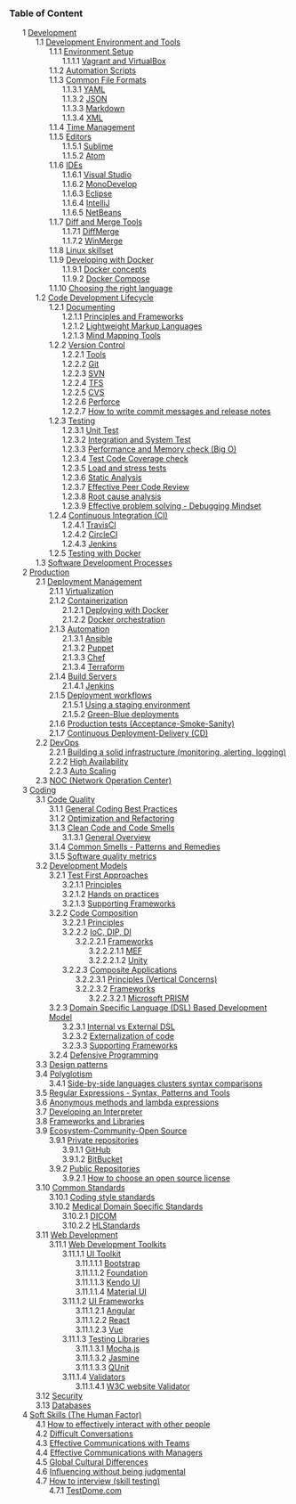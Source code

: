 <style>ul { list-style-type: none; }</style>

### Table of Content

- 1 [Development](./Development)
    - 1.1 [Development Environment and Tools](./Development/Development%20Environment%20and%20Tools)
        - 1.1.1 [Environment Setup](./Development/Development%20Environment%20and%20Tools/Environment%20Setup)
            - 1.1.1.1 [Vagrant and VirtualBox](./Development/Development%20Environment%20and%20Tools/Environment%20Setup/Vagrant%20and%20VirtualBox)
        - 1.1.2 [Automation Scripts](./Development/Development%20Environment%20and%20Tools/Automation%20Scripts)
        - 1.1.3 [Common File Formats](./Development/Development%20Environment%20and%20Tools/Common%20File%20Formats)
            - 1.1.3.1 [YAML](./Development/Development%20Environment%20and%20Tools/Common%20File%20Formats/YAML)
            - 1.1.3.2 [JSON](./Development/Development%20Environment%20and%20Tools/Common%20File%20Formats/JSON)
            - 1.1.3.3 [Markdown](./Development/Development%20Environment%20and%20Tools/Common%20File%20Formats/Markdown)
            - 1.1.3.4 [XML](./Development/Development%20Environment%20and%20Tools/Common%20File%20Formats/XML)
        - 1.1.4 [Time Management](./Development/Development%20Environment%20and%20Tools/Time%20Management)
        - 1.1.5 [Editors](./Development/Development%20Environment%20and%20Tools/Editors)
            - 1.1.5.1 [Sublime](./Development/Development%20Environment%20and%20Tools/Editors/Sublime)
            - 1.1.5.2 [Atom](./Development/Development%20Environment%20and%20Tools/Editors/Atom)
        - 1.1.6 [IDEs](./Development/Development%20Environment%20and%20Tools/IDEs)
            - 1.1.6.1 [Visual Studio](./Development/Development%20Environment%20and%20Tools/IDEs/Visual%20Studio)
            - 1.1.6.2 [MonoDevelop](./Development/Development%20Environment%20and%20Tools/IDEs/MonoDevelop)
            - 1.1.6.3 [Eclipse](./Development/Development%20Environment%20and%20Tools/IDEs/Eclipse)
            - 1.1.6.4 [IntelliJ](./Development/Development%20Environment%20and%20Tools/IDEs/IntelliJ)
            - 1.1.6.5 [NetBeans](./Development/Development%20Environment%20and%20Tools/IDEs/NetBeans)
        - 1.1.7 [Diff and Merge Tools](./Development/Development%20Environment%20and%20Tools/Diff%20and%20Merge%20Tools)
            - 1.1.7.1 [DiffMerge](./Development/Development%20Environment%20and%20Tools/Diff%20and%20Merge%20Tools/DiffMerge)
            - 1.1.7.2 [WinMerge](./Development/Development%20Environment%20and%20Tools/Diff%20and%20Merge%20Tools/WinMerge)
        - 1.1.8 [Linux skillset](./Development/Development%20Environment%20and%20Tools/Linux%20skillset)
        - 1.1.9 [Developing with Docker](./Development/Development%20Environment%20and%20Tools/Developing%20with%20Docker)
            - 1.1.9.1 [Docker concepts](./Development/Development%20Environment%20and%20Tools/Developing%20with%20Docker/Docker%20concepts)
            - 1.1.9.2 [Docker Compose](./Development/Development%20Environment%20and%20Tools/Developing%20with%20Docker/Docker%20Compose)
        - 1.1.10 [Choosing the right language](./Development/Development%20Environment%20and%20Tools/Choosing%20the%20right%20language)
    - 1.2 [Code Development Lifecycle](./Development/Code%20Development%20Lifecycle)
        - 1.2.1 [Documenting](./Development/Code%20Development%20Lifecycle/Documenting)
            - 1.2.1.1 [Principles and Frameworks](./Development/Code%20Development%20Lifecycle/Documenting/Principles%20and%20Frameworks)
            - 1.2.1.2 [Lightweight Markup Languages](./Development/Code%20Development%20Lifecycle/Documenting/Lightweight%20Markup%20Languages)
            - 1.2.1.3 [Mind Mapping Tools](./Development/Code%20Development%20Lifecycle/Documenting/Mind%20Mapping%20Tools)
        - 1.2.2 [Version Control](./Development/Code%20Development%20Lifecycle/Version%20Control)
            - 1.2.2.1 [Tools](./Development/Code%20Development%20Lifecycle/Version%20Control/Tools)
            - 1.2.2.2 [Git](./Development/Code%20Development%20Lifecycle/Version%20Control/Git)
            - 1.2.2.3 [SVN](./Development/Code%20Development%20Lifecycle/Version%20Control/SVN)
            - 1.2.2.4 [TFS](./Development/Code%20Development%20Lifecycle/Version%20Control/TFS)
            - 1.2.2.5 [CVS](./Development/Code%20Development%20Lifecycle/Version%20Control/CVS)
            - 1.2.2.6 [Perforce](./Development/Code%20Development%20Lifecycle/Version%20Control/Perforce)
            - 1.2.2.7 [How to write commit messages and release notes](./Development/Code%20Development%20Lifecycle/Version%20Control/How%20to%20write%20commit%20messages%20and%20release%20notes)
        - 1.2.3 [Testing](./Development/Code%20Development%20Lifecycle/Testing)
            - 1.2.3.1 [Unit Test](./Development/Code%20Development%20Lifecycle/Testing/Unit%20Test)
            - 1.2.3.2 [Integration and System Test](./Development/Code%20Development%20Lifecycle/Testing/Integration%20and%20System%20Test)
            - 1.2.3.3 [Performance and Memory check (Big O)](./Development/Code%20Development%20Lifecycle/Testing/Performance%20and%20Memory%20check%20%28Big%20O%29)
            - 1.2.3.4 [Test Code Coverage check](./Development/Code%20Development%20Lifecycle/Testing/Test%20Code%20Coverage%20check)
            - 1.2.3.5 [Load and stress tests](./Development/Code%20Development%20Lifecycle/Testing/Load%20and%20stress%20tests)
            - 1.2.3.6 [Static Analysis](./Development/Code%20Development%20Lifecycle/Testing/Static%20Analysis)
            - 1.2.3.7 [Effective Peer Code Review](./Development/Code%20Development%20Lifecycle/Testing/Effective%20Peer%20Code%20Review)
            - 1.2.3.8 [Root cause analysis](./Development/Code%20Development%20Lifecycle/Testing/Root%20cause%20analysis)
            - 1.2.3.9 [Effective problem solving - Debugging Mindset](./Development/Code%20Development%20Lifecycle/Testing/Effective%20problem%20solving%20-%20Debugging%20Mindset)
        - 1.2.4 [Continuous Integration (CI)](./Development/Code%20Development%20Lifecycle/Continuous%20Integration%20%28CI%29)
            - 1.2.4.1 [TravisCI](./Development/Code%20Development%20Lifecycle/Continuous%20Integration%20%28CI%29/TravisCI)
            - 1.2.4.2 [CircleCI](./Development/Code%20Development%20Lifecycle/Continuous%20Integration%20%28CI%29/CircleCI)
            - 1.2.4.3 [Jenkins](./Development/Code%20Development%20Lifecycle/Continuous%20Integration%20%28CI%29/Jenkins)
        - 1.2.5 [Testing with Docker](./Development/Code%20Development%20Lifecycle/Testing%20with%20Docker)
    - 1.3 [Software Development Processes](./Development/Software%20Development%20Processes)
- 2 [Production](./Production)
    - 2.1 [Deployment Management](./Production/Deployment%20Management)
        - 2.1.1 [Virtualization](./Production/Deployment%20Management/Virtualization)
        - 2.1.2 [Containerization](./Production/Deployment%20Management/Containerization)
            - 2.1.2.1 [Deploying with Docker](./Production/Deployment%20Management/Containerization/Deploying%20with%20Docker)
            - 2.1.2.2 [Docker orchestration](./Production/Deployment%20Management/Containerization/Docker%20orchestration)
        - 2.1.3 [Automation](./Production/Deployment%20Management/Automation)
            - 2.1.3.1 [Ansible](./Production/Deployment%20Management/Automation/Ansible)
            - 2.1.3.2 [Puppet](./Production/Deployment%20Management/Automation/Puppet)
            - 2.1.3.3 [Chef](./Production/Deployment%20Management/Automation/Chef)
            - 2.1.3.4 [Terraform](./Production/Deployment%20Management/Automation/Terraform)
        - 2.1.4 [Build Servers](./Production/Deployment%20Management/Build%20Servers)
            - 2.1.4.1 [Jenkins](./Production/Deployment%20Management/Build%20Servers/Jenkins)
        - 2.1.5 [Deployment workflows](./Production/Deployment%20Management/Deployment%20workflows)
            - 2.1.5.1 [Using a staging environment](./Production/Deployment%20Management/Deployment%20workflows/Using%20a%20staging%20environment)
            - 2.1.5.2 [Green-Blue deployments](./Production/Deployment%20Management/Deployment%20workflows/Green-Blue%20deployments)
        - 2.1.6 [Production tests (Acceptance-Smoke-Sanity)](./Production/Deployment%20Management/Production%20tests%20%28Acceptance-Smoke-Sanity%29)
        - 2.1.7 [Continuous Deployment-Delivery (CD)](./Production/Deployment%20Management/Continuous%20Deployment-Delivery%20%28CD%29)
    - 2.2 [DevOps](./Production/DevOps)
        - 2.2.1 [Building a solid infrastructure (monitoring, alerting, logging)](./Production/DevOps/Building%20a%20solid%20infrastructure%20%28monitoring%2C%20alerting%2C%20logging%29)
        - 2.2.2 [High Availability](./Production/DevOps/High%20Availability)
        - 2.2.3 [Auto Scaling](./Production/DevOps/Auto%20Scaling)
    - 2.3 [NOC (Network Operation Center)](./Production/NOC%20%28Network%20Operation%20Center%29)
- 3 [Coding](./Coding)
    - 3.1 [Code Quality](./Coding/Code%20Quality)
        - 3.1.1 [General Coding Best Practices](./Coding/Code%20Quality/General%20Coding%20Best%20Practices)
        - 3.1.2 [Optimization and Refactoring](./Coding/Code%20Quality/Optimization%20and%20Refactoring)
        - 3.1.3 [Clean Code and Code Smells](./Coding/Code%20Quality/Clean%20Code%20and%20Code%20Smells)
            - 3.1.3.1 [General Overview](./Coding/Code%20Quality/Clean%20Code%20and%20Code%20Smells/General%20Overview)
        - 3.1.4 [Common Smells - Patterns and Remedies](./Coding/Code%20Quality/Common%20Smells%20-%20Patterns%20and%20Remedies)
        - 3.1.5 [Software quality metrics](./Coding/Code%20Quality/Software%20quality%20metrics)
    - 3.2 [Development Models](./Coding/Development%20Models)
        - 3.2.1 [Test First Approaches](./Coding/Development%20Models/Test%20First%20Approaches)
            - 3.2.1.1 [Principles](./Coding/Development%20Models/Test%20First%20Approaches/Principles)
            - 3.2.1.2 [Hands on practices](./Coding/Development%20Models/Test%20First%20Approaches/Hands%20on%20practices)
            - 3.2.1.3 [Supporting Frameworks](./Coding/Development%20Models/Test%20First%20Approaches/Supporting%20Frameworks)
        - 3.2.2 [Code Composition](./Coding/Development%20Models/Code%20Composition)
            - 3.2.2.1 [Principles](./Coding/Development%20Models/Code%20Composition/Principles)
            - 3.2.2.2 [IoC, DIP, DI](./Coding/Development%20Models/Code%20Composition/IoC%2C%20DIP%2C%20DI)
                - 3.2.2.2.1 [Frameworks](./Coding/Development%20Models/Code%20Composition/IoC%2C%20DIP%2C%20DI/Frameworks)
                    - 3.2.2.2.1.1 [MEF](./Coding/Development%20Models/Code%20Composition/IoC%2C%20DIP%2C%20DI/Frameworks/MEF)
                    - 3.2.2.2.1.2 [Unity](./Coding/Development%20Models/Code%20Composition/IoC%2C%20DIP%2C%20DI/Frameworks/Unity)
            - 3.2.2.3 [Composite Applications](./Coding/Development%20Models/Code%20Composition/Composite%20Applications)
                - 3.2.2.3.1 [Principles (Vertical Concerns)](./Coding/Development%20Models/Code%20Composition/Composite%20Applications/Principles%20%28Vertical%20Concerns%29)
                - 3.2.2.3.2 [Frameworks](./Coding/Development%20Models/Code%20Composition/Composite%20Applications/Frameworks)
                    - 3.2.2.3.2.1 [Microsoft PRISM](./Coding/Development%20Models/Code%20Composition/Composite%20Applications/Frameworks/Microsoft%20PRISM)
        - 3.2.3 [Domain Specific Language (DSL) Based Development Model](./Coding/Development%20Models/Domain%20Specific%20Language%20%28DSL%29%20Based%20Development%20Model)
            - 3.2.3.1 [Internal vs External DSL](./Coding/Development%20Models/Domain%20Specific%20Language%20%28DSL%29%20Based%20Development%20Model/Internal%20vs%20External%20DSL)
            - 3.2.3.2 [Externalization of code](./Coding/Development%20Models/Domain%20Specific%20Language%20%28DSL%29%20Based%20Development%20Model/Externalization%20of%20code)
            - 3.2.3.3 [Supporting Frameworks](./Coding/Development%20Models/Domain%20Specific%20Language%20%28DSL%29%20Based%20Development%20Model/Supporting%20Frameworks)
        - 3.2.4 [Defensive Programming](./Coding/Development%20Models/Defensive%20Programming)
    - 3.3 [Design patterns](./Coding/Design%20patterns)
    - 3.4 [Polyglotism](./Coding/Polyglotism)
        - 3.4.1 [Side-by-side languages clusters syntax comparisons](./Coding/Polyglotism/Side-by-side%20languages%20clusters%20syntax%20comparisons)
    - 3.5 [Regular Expressions - Syntax, Patterns and Tools](./Coding/Regular%20Expressions%20-%20Syntax%2C%20Patterns%20and%20Tools)
    - 3.6 [Anonymous methods and lambda expressions](./Coding/Anonymous%20methods%20and%20lambda%20expressions)
    - 3.7 [Developing an Interpreter](./Coding/Developing%20an%20Interpreter)
    - 3.8 [Frameworks and Libraries](./Coding/Frameworks%20and%20Libraries)
    - 3.9 [Ecosystem-Community-Open Source](./Coding/Ecosystem-Community-Open%20Source)
        - 3.9.1 [Private repositories](./Coding/Ecosystem-Community-Open%20Source/Private%20repositories)
            - 3.9.1.1 [GitHub](./Coding/Ecosystem-Community-Open%20Source/Private%20repositories/GitHub)
            - 3.9.1.2 [BitBucket](./Coding/Ecosystem-Community-Open%20Source/Private%20repositories/BitBucket)
        - 3.9.2 [Public Repositories](./Coding/Ecosystem-Community-Open%20Source/Public%20Repositories)
            - 3.9.2.1 [How to choose an open source license](./Coding/Ecosystem-Community-Open%20Source/Public%20Repositories/How%20to%20choose%20an%20open%20source%20license)
    - 3.10 [Common Standards](./Coding/Common%20Standards)
        - 3.10.1 [Coding style standards](./Coding/Common%20Standards/Coding%20style%20standards)
        - 3.10.2 [Medical Domain Specific Standards](./Coding/Common%20Standards/Medical%20Domain%20Specific%20Standards)
            - 3.10.2.1 [DICOM](./Coding/Common%20Standards/Medical%20Domain%20Specific%20Standards/DICOM)
            - 3.10.2.2 [HLStandards](./Coding/Common%20Standards/Medical%20Domain%20Specific%20Standards/HLStandards)
    - 3.11 [Web Development](./Coding/Web%20Development)
        - 3.11.1 [Web Development Toolkits](./Coding/Web%20Development/Web%20Development%20Toolkits)
            - 3.11.1.1 [UI Toolkit](./Coding/Web%20Development/Web%20Development%20Toolkits/UI%20Toolkit)
                - 3.11.1.1.1 [Bootstrap](./Coding/Web%20Development/Web%20Development%20Toolkits/UI%20Toolkit/Bootstrap)
                - 3.11.1.1.2 [Foundation](./Coding/Web%20Development/Web%20Development%20Toolkits/UI%20Toolkit/Foundation)
                - 3.11.1.1.3 [Kendo UI](./Coding/Web%20Development/Web%20Development%20Toolkits/UI%20Toolkit/Kendo%20UI)
                - 3.11.1.1.4 [Material UI](./Coding/Web%20Development/Web%20Development%20Toolkits/UI%20Toolkit/Material%20UI)
            - 3.11.1.2 [UI Frameworks](./Coding/Web%20Development/Web%20Development%20Toolkits/UI%20Frameworks)
                - 3.11.1.2.1 [Angular](./Coding/Web%20Development/Web%20Development%20Toolkits/UI%20Frameworks/Angular)
                - 3.11.1.2.2 [React](./Coding/Web%20Development/Web%20Development%20Toolkits/UI%20Frameworks/React)
                - 3.11.1.2.3 [Vue](./Coding/Web%20Development/Web%20Development%20Toolkits/UI%20Frameworks/Vue)
            - 3.11.1.3 [Testing Libraries](./Coding/Web%20Development/Web%20Development%20Toolkits/Testing%20Libraries)
                - 3.11.1.3.1 [Mocha.js](./Coding/Web%20Development/Web%20Development%20Toolkits/Testing%20Libraries/Mocha.js)
                - 3.11.1.3.2 [Jasmine](./Coding/Web%20Development/Web%20Development%20Toolkits/Testing%20Libraries/Jasmine)
                - 3.11.1.3.3 [QUnit](./Coding/Web%20Development/Web%20Development%20Toolkits/Testing%20Libraries/QUnit)
            - 3.11.1.4 [Validators](./Coding/Web%20Development/Web%20Development%20Toolkits/Validators)
                - 3.11.1.4.1 [W3C website Validator](./Coding/Web%20Development/Web%20Development%20Toolkits/Validators/W3C%20website%20Validator)
    - 3.12 [Security](./Coding/Security)
    - 3.13 [Databases](./Coding/Databases)
- 4 [Soft Skills (The Human Factor)](./Soft%20Skills%20%28The%20Human%20Factor%29)
    - 4.1 [How to effectively interact with other people](./Soft%20Skills%20%28The%20Human%20Factor%29/How%20to%20effectively%20interact%20with%20other%20people)
    - 4.2 [Difficult Conversations](./Soft%20Skills%20%28The%20Human%20Factor%29/Difficult%20Conversations)
    - 4.3 [Effective Communications with Teams](./Soft%20Skills%20%28The%20Human%20Factor%29/Effective%20Communications%20with%20Teams)
    - 4.4 [Effective Communications with Managers](./Soft%20Skills%20%28The%20Human%20Factor%29/Effective%20Communications%20with%20Managers)
    - 4.5 [Global Cultural Differences](./Soft%20Skills%20%28The%20Human%20Factor%29/Global%20Cultural%20Differences)
    - 4.6 [Influencing without being judgmental](./Soft%20Skills%20%28The%20Human%20Factor%29/Influencing%20without%20being%20judgmental)
    - 4.7 [How to interview (skill testing)](./Soft%20Skills%20%28The%20Human%20Factor%29/How%20to%20interview%20%28skill%20testing%29)
        - 4.7.1 [TestDome.com](./Soft%20Skills%20%28The%20Human%20Factor%29/How%20to%20interview%20%28skill%20testing%29/TestDome.com)
